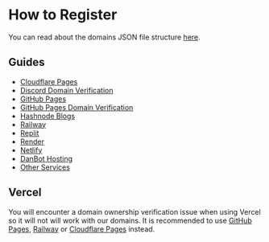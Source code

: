 # How to Register
You can read about the domains JSON file structure [here](domain-structure/index.md).

## Guides
- [Cloudflare Pages](cloudflare-pages/index.md)
- [Discord Domain Verification](discord-verification/index.md)
- [GitHub Pages](github-pages/index.md)
- [GitHub Pages Domain Verification](github-pages-verification/index.md)
- [Hashnode Blogs](hashnode/index.md)
- [Railway](railway/index.md)
- [Replit](replit/index.md)
- [Render](render/index.md)
- [Netlify](netlify/index.md)
- [DanBot Hosting](dbh/index.md)
- [Other Services](other/index.md)

## Vercel
You will encounter a domain ownership verification issue when using Vercel so it will not will work with our domains. It is recommended to use [GitHub Pages](https://pages.github.com), [Railway](https://railway.app) or [Cloudflare Pages](https://pages.cloudflare.com) instead.
